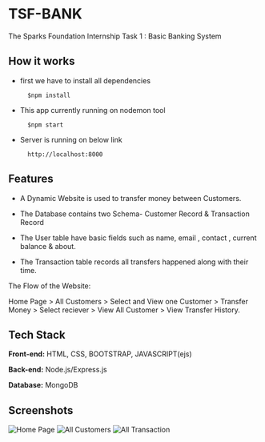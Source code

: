 # TSF-BANK
The Sparks Foundation Internship Task 1 : Basic Banking System

## How it works

- first we have to install all dependencies
        
        $npm install
 
- This app currently running on nodemon tool

        $npm start

- Server is running on below link

        http://localhost:8000

## Features

- A Dynamic Website is used to transfer money between Customers.

- The Database contains two Schema- Customer Record & Transaction Record

- The User table have basic fields such as name, email , contact , current balance & about.

- The Transaction table records all transfers happened along with their time.

The Flow of the Website:

Home Page > All Customers > Select and View one Customer > Transfer Money > Select reciever > View All Customer > View Transfer History.


## Tech Stack

**Front-end:** HTML, CSS, BOOTSTRAP, JAVASCRIPT(ejs)

**Back-end:** Node.js/Express.js

**Database:** MongoDB

## Screenshots

![Home Page](https://raw.github.com/sssplCodeStar/TSF-Bank-Task1/master/Screenshots/home.png)
![All Customers](https://raw.github.com/sssplCodeStar/TSF-Bank-Task1/master/Screenshots/All_Cus.png)
![All Transaction](https://raw.github.com/sssplCodeStar/TSF-Bank-Task1/master/Screenshots/All_trans.png)
